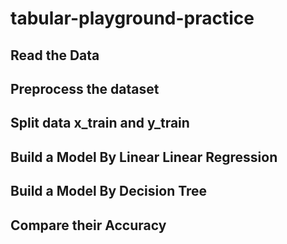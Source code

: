# tabular-playground-practice

## Read the Data

## Preprocess the dataset

## Split data x_train and y_train

## Build a Model By Linear Linear Regression

## Build a Model By Decision Tree

## Compare their Accuracy